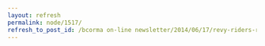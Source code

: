 ```yaml
---
layout: refresh
permalink: node/1517/
refresh_to_post_id: /bcorma on-line newsletter/2014/06/17/revy-riders-revelstoke-presents-western-canadian-round-of-trials-championship
---
```

